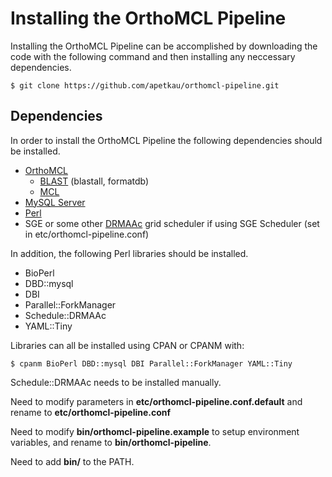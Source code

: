 Installing the OrthoMCL Pipeline
================================

Installing the OrthoMCL Pipeline can be accomplished by downloading the code with the following command and then installing any neccessary dependencies.

	$ git clone https://github.com/apetkau/orthomcl-pipeline.git

Dependencies
------------

In order to install the OrthoMCL Pipeline the following dependencies should be installed.

* [OrthoMCL](http://orthomcl.org/common/downloads/software/v2.0/)
   * [BLAST](http://blast.ncbi.nlm.nih.gov/Blast.cgi?CMD=Web&PAGE_TYPE=BlastDocs&DOC_TYPE=Download) (blastall, formatdb)
   * [MCL](http://www.micans.org/mcl/index.html)
* [MySQL Server](http://www.mysql.com/)
* [Perl](www.perl.org/docs.html)
* SGE or some other [DRMAAc](http://search.cpan.org/~tharsch/Schedule-DRMAAc-0.81/Schedule_DRMAAc.pod) grid scheduler if using SGE Scheduler (set in etc/orthomcl-pipeline.conf)

In addition, the following Perl libraries should be installed.

* BioPerl
* DBD::mysql
* DBI
* Parallel::ForkManager
* Schedule::DRMAAc
* YAML::Tiny

Libraries can all be installed using CPAN or CPANM with:

	$ cpanm BioPerl DBD::mysql DBI Parallel::ForkManager YAML::Tiny

Schedule::DRMAAc needs to be installed manually.

Need to modify parameters in **etc/orthomcl-pipeline.conf.default** and rename to **etc/orthomcl-pipeline.conf**

Need to modify **bin/orthomcl-pipeline.example** to setup environment variables, and rename to **bin/orthomcl-pipeline**.

Need to add **bin/** to the PATH.

